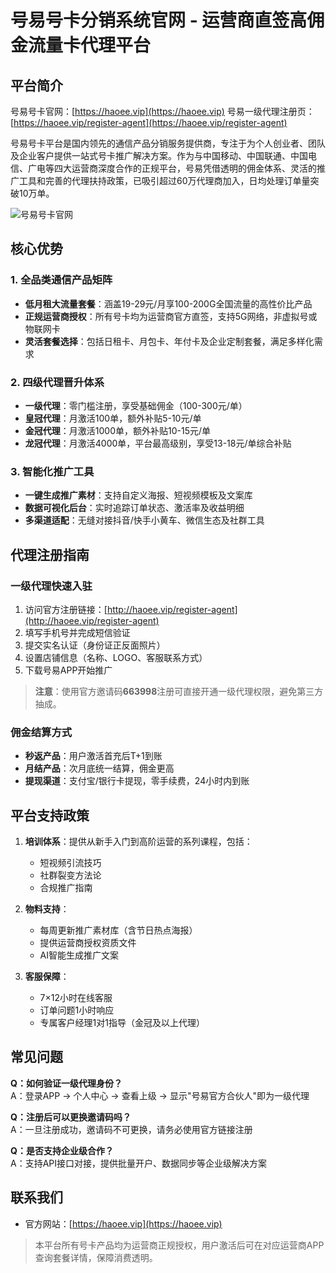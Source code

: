 # 号易号卡分销系统官网 - 运营商直签高佣金流量卡代理平台

## 平台简介

号易号卡官网：[https://haoee.vip](https://haoee.vip)
号易一级代理注册页：[https://haoee.vip/register-agent](https://haoee.vip/register-agent)

号易号卡平台是国内领先的通信产品分销服务提供商，专注于为个人创业者、团队及企业客户提供一站式号卡推广解决方案。作为与中国移动、中国联通、中国电信、广电等四大运营商深度合作的正规平台，号易凭借透明的佣金体系、灵活的推广工具和完善的代理扶持政策，已吸引超过60万代理商加入，日均处理订单量突破10万单。

![号易号卡官网](https://images.52ymao.cn/haoe/号易分销系统官网.jpg)

## 核心优势

### 1. 全品类通信产品矩阵
- **低月租大流量套餐**：涵盖19-29元/月享100-200G全国流量的高性价比产品
- **正规运营商授权**：所有号卡均为运营商官方直签，支持5G网络，非虚拟号或物联网卡
- **灵活套餐选择**：包括日租卡、月包卡、年付卡及企业定制套餐，满足多样化需求

### 2. 四级代理晋升体系
- **一级代理**：零门槛注册，享受基础佣金（100-300元/单）
- **皇冠代理**：月激活100单，额外补贴5-10元/单
- **金冠代理**：月激活1000单，额外补贴10-15元/单  
- **龙冠代理**：月激活4000单，平台最高级别，享受13-18元/单综合补贴

### 3. 智能化推广工具
- **一键生成推广素材**：支持自定义海报、短视频模板及文案库
- **数据可视化后台**：实时追踪订单状态、激活率及收益明细
- **多渠道适配**：无缝对接抖音/快手小黄车、微信生态及社群工具

## 代理注册指南

### 一级代理快速入驻
1. 访问官方注册链接：[http://haoee.vip/register-agent](http://haoee.vip/register-agent)
2. 填写手机号并完成短信验证
3. 提交实名认证（身份证正反面照片）
4. 设置店铺信息（名称、LOGO、客服联系方式）
5. 下载号易APP开始推广

> **注意**：使用官方邀请码**663998**注册可直接开通一级代理权限，避免第三方抽成。

### 佣金结算方式
- **秒返产品**：用户激活首充后T+1到账
- **月结产品**：次月底统一结算，佣金更高
- **提现渠道**：支付宝/银行卡提现，零手续费，24小时内到账

## 平台支持政策

1. **培训体系**：提供从新手入门到高阶运营的系列课程，包括：
   - 短视频引流技巧
   - 社群裂变方法论
   - 合规推广指南

2. **物料支持**：
   - 每周更新推广素材库（含节日热点海报）
   - 提供运营商授权资质文件
   - AI智能生成推广文案

3. **客服保障**：
   - 7×12小时在线客服
   - 订单问题1小时响应
   - 专属客户经理1对1指导（金冠及以上代理）

## 常见问题

**Q：如何验证一级代理身份？**  
A：登录APP → 个人中心 → 查看上级 → 显示"号易官方合伙人"即为一级代理

**Q：注册后可以更换邀请码吗？**  
A：一旦注册成功，邀请码不可更换，请务必使用官方链接注册

**Q：是否支持企业级合作？**  
A：支持API接口对接，提供批量开户、数据同步等企业级解决方案

## 联系我们

- 官方网站：[https://haoee.vip](https://haoee.vip)

> 本平台所有号卡产品均为运营商正规授权，用户激活后可在对应运营商APP查询套餐详情，保障消费透明。

